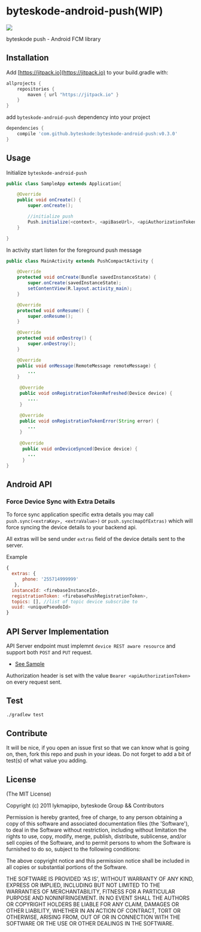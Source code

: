 byteskode-android-push(WIP)
=========================

[![](https://jitpack.io/v/byteskode/byteskode-android-push.svg)](https://jitpack.io/#byteskode/byteskode-android-push)


byteskode push - Android FCM library

## Installation
Add [https://jitpack.io](https://jitpack.io) to your build.gradle with:
```gradle
allprojects {
    repositories {
        maven { url "https://jitpack.io" }
    }
}
```
add `byteskode-android-push` dependency into your project

```gradle
dependencies {
    compile 'com.github.byteskode:byteskode-android-push:v0.3.0'
}
```

## Usage

Initialize `byteskode-android-push`

```java
public class SampleApp extends Application{

    @Override
    public void onCreate() {
        super.onCreate();

        //initialize push
        Push.initialize(<context>, <apiBaseUrl>, <apiAuthorizationToken>);
    }

}
```

In activity start listen for the foreground push message

```java
public class MainActivity extends PushCompactActivity {

    @Override
    protected void onCreate(Bundle savedInstanceState) {
        super.onCreate(savedInstanceState);
        setContentView(R.layout.activity_main);
    }

    @Override
    protected void onResume() {
        super.onResume();
    }

    @Override
    protected void onDestroy() {
        super.onDestroy();
    }

    @Override
    public void onMessage(RemoteMessage remoteMessage) {
        ...
    }

     @Override
     public void onRegistrationTokenRefreshed(Device device) {
        ....
     }

     @Override
     public void onRegistrationTokenError(String error) {
        ...
     }
     
     @Override
      public void onDeviceSynced(Device device) {
        ...
      }
}
```

## Android API

### Force Device Sync with Extra Details
To force sync application specific extra details you may call `push.sync(<extraKey>, <extraValue>)` or `push.sync(mapOfExtras)`
 which will force syncing the device details to your backend api.

All extras will be send under `extras` field of the device details sent to the server.

Example
```js
{ 
  extras: { 
      phone: '255714999999' 
   },
  instanceId: <firebaseInstanceId>,
  registrationToken: <firebasePushRegistrationToken>,
  topics: [], //list of topic device subscribe to
  uuid: <uniquePseudoId> 
}
```

## API Server Implementation

API Server endpoint must implemnt `device REST aware resource` and support both `POST` and `PUT` request.

- [See Sample](https://github.com/lykmapipo/byteskode-android-push/blob/master/api/index.js)

Authorization header is set with the value `Bearer <apiAuthorizationToken>` on every request sent.


## Test
```sh
./gradlew test
```

## Contribute
It will be nice, if you open an issue first so that we can know what is going on, then, fork this repo and push in your ideas.
Do not forget to add a bit of test(s) of what value you adding.

## License

(The MIT License)

Copyright (c) 2011 lykmapipo, byteskode Group && Contributors

Permission is hereby granted, free of charge, to any person obtaining
a copy of this software and associated documentation files (the
'Software'), to deal in the Software without restriction, including
without limitation the rights to use, copy, modify, merge, publish,
distribute, sublicense, and/or sell copies of the Software, and to
permit persons to whom the Software is furnished to do so, subject to
the following conditions:

The above copyright notice and this permission notice shall be
included in all copies or substantial portions of the Software.

THE SOFTWARE IS PROVIDED 'AS IS', WITHOUT WARRANTY OF ANY KIND,
EXPRESS OR IMPLIED, INCLUDING BUT NOT LIMITED TO THE WARRANTIES OF
MERCHANTABILITY, FITNESS FOR A PARTICULAR PURPOSE AND NONINFRINGEMENT.
IN NO EVENT SHALL THE AUTHORS OR COPYRIGHT HOLDERS BE LIABLE FOR ANY
CLAIM, DAMAGES OR OTHER LIABILITY, WHETHER IN AN ACTION OF CONTRACT,
TORT OR OTHERWISE, ARISING FROM, OUT OF OR IN CONNECTION WITH THE
SOFTWARE OR THE USE OR OTHER DEALINGS IN THE SOFTWARE.
